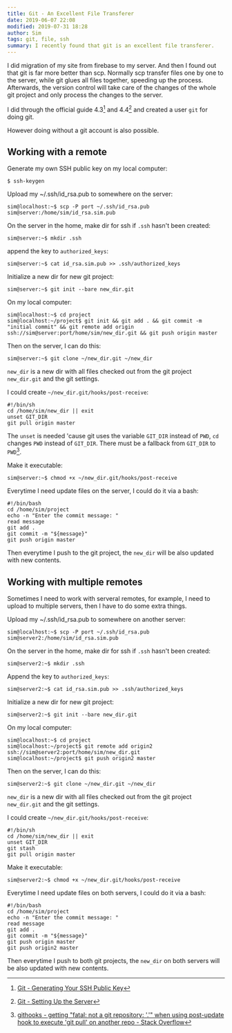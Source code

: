 ```yaml
---
title: Git - An Excellent File Transferer
date: 2019-06-07 22:08
modified: 2019-07-31 18:28
author: Sim
tags: git, file, ssh
summary: I recently found that git is an excellent file transferer.  
---
```


I did migration of my site from firebase to my server. And then I found out that git is far more better than scp. Normally scp transfer files one by one to the server, while git glues all files together, speeding up the process. Afterwards, the version control will take care of the changes of the whole git project and only process the changes to the server.  

I did through the official guide 4.3[^1] and 4.4[^2] and created a user `git` for doing git.  

However doing without a git account is also possible.  

## Working with a remote

Generate my own SSH public key on my local computer:

    $ ssh-keygen

Upload my ~/.ssh/id_rsa.pub to somewhere on the server:  

    sim@localhost:~$ scp -P port ~/.ssh/id_rsa.pub sim@server:/home/sim/id_rsa.sim.pub

On the server in the home, make dir for ssh if `.ssh` hasn't been created:  

    sim@server:~$ mkdir .ssh

append the key to `authorized_keys`:  

    sim@server:~$ cat id_rsa.sim.pub >> .ssh/authorized_keys

Initialize a new dir for new git project:  

    sim@server:~$ git init --bare new_dir.git

On my local computer:  

    sim@localhost:~$ cd project
    sim@localhost:~/project$ git init && git add . && git commit -m "initial commit" && git remote add origin ssh://sim@server:port/home/sim/new_dir.git && git push origin master

Then on the server, I can do this:  

    sim@server:~$ git clone ~/new_dir.git ~/new_dir

`new_dir` is a new dir with all files checked out from the git project `new_dir.git` and the git settings.  

I could create `~/new_dir.git/hooks/post-receive`:  

    #!/bin/sh
    cd /home/sim/new_dir || exit
    unset GIT_DIR
    git pull origin master

The `unset` is needed 'cause git uses the variable `GIT_DIR` instead of `PWD`, `cd` changes `PWD` instead of `GIT_DIR`. There must be a fallback from `GIT_DIR` to `PWD`[^3].

Make it executable:  

    sim@server:~$ chmod +x ~/new_dir.git/hooks/post-receive

Everytime I need update files on the server, I could do it via a bash:  

    #!/bin/bash
    cd /home/sim/project
    echo -n "Enter the commit message: "
    read message
    git add .
    git commit -m "${message}"
    git push origin master

Then everytime I push to the git project, the `new_dir` will be also updated with new contents.

## Working with multiple remotes

Sometimes I need to work with serveral remotes, for example, I need to upload to multiple servers, then I have to do some extra things.  

Upload my ~/.ssh/id_rsa.pub to somewhere on another server:  

    sim@localhost:~$ scp -P port ~/.ssh/id_rsa.pub sim@server2:/home/sim/id_rsa.sim.pub

On the server in the home, make dir for ssh if `.ssh` hasn't been created:  

    sim@server2:~$ mkdir .ssh

Append the key to `authorized_keys`:  

    sim@server2:~$ cat id_rsa.sim.pub >> .ssh/authorized_keys

Initialize a new dir for new git project:  

    sim@server2:~$ git init --bare new_dir.git

On my local computer:  

    sim@localhost:~$ cd project
    sim@localhost:~/project$ git remote add origin2 ssh://sim@server2:port/home/sim/new_dir.git
    sim@localhost:~/project$ git push origin2 master

Then on the server, I can do this:  

    sim@server2:~$ git clone ~/new_dir.git ~/new_dir

`new_dir` is a new dir with all files checked out from the git project `new_dir.git` and the git settings.  

I could create `~/new_dir.git/hooks/post-receive`:  

    #!/bin/sh
    cd /home/sim/new_dir || exit
    unset GIT_DIR
    git stash
    git pull origin master

Make it executable:  

    sim@server2:~$ chmod +x ~/new_dir.git/hooks/post-receive

Everytime I need update files on both servers, I could do it via a bash:  

    #!/bin/bash
    cd /home/sim/project
    echo -n "Enter the commit message: "
    read message
    git add .
    git commit -m "${message}"
    git push origin master
    git push origin2 master

Then everytime I push to both git projects, the `new_dir` on both servers will be also updated with new contents.  

[^1]: [Git - Generating Your SSH Public Key](https://git-scm.com/book/en/v2/Git-on-the-Server-Generating-Your-SSH-Public-Key)
[^2]: [Git - Setting Up the Server](https://git-scm.com/book/en/v2/Git-on-the-Server-Setting-Up-the-Server)
[^3]: [githooks - getting "fatal: not a git repository: '.'" when using post-update hook to execute 'git pull' on another repo - Stack Overflow](https://stackoverflow.com/a/4100577/9850945)

